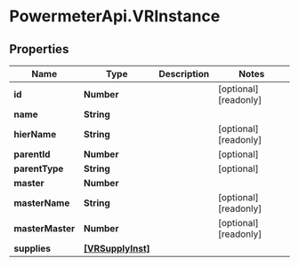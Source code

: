 # PowermeterApi.VRInstance

## Properties

Name | Type | Description | Notes
------------ | ------------- | ------------- | -------------
**id** | **Number** |  | [optional] [readonly] 
**name** | **String** |  | 
**hierName** | **String** |  | [optional] [readonly] 
**parentId** | **Number** |  | [optional] 
**parentType** | **String** |  | [optional] 
**master** | **Number** |  | 
**masterName** | **String** |  | [optional] [readonly] 
**masterMaster** | **Number** |  | [optional] [readonly] 
**supplies** | [**[VRSupplyInst]**](VRSupplyInst.md) |  | 


